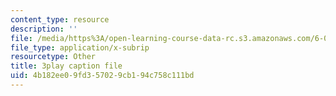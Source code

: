 ```yaml
---
content_type: resource
description: ''
file: /media/https%3A/open-learning-course-data-rc.s3.amazonaws.com/6-042j-mathematics-for-computer-science-spring-2015/4b182ee09fd357029cb194c758c111bd_6vgHIImFwHo.vtt
file_type: application/x-subrip
resourcetype: Other
title: 3play caption file
uid: 4b182ee0-9fd3-5702-9cb1-94c758c111bd
---
```

